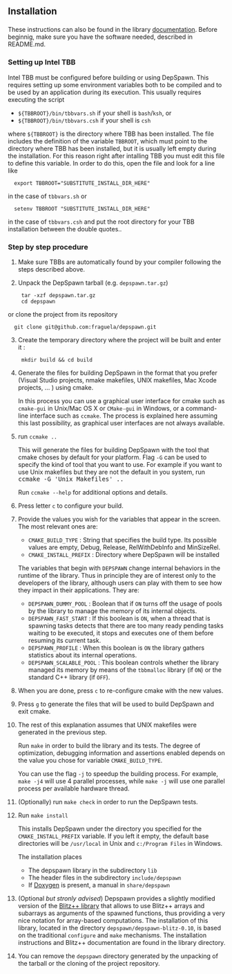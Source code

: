 ## Installation</p>


These instructions can also be found in the library [documentation](http://fraguela.github.io/depspawn/page_installation.html). Before beginnig, make sure you have the software needed, described in README.md.

### Setting up Intel TBB </p>


Intel TBB must be configured before building or using DepSpawn. This requires setting up some environment variables both to be compiled and to be used by an application during its execution. This usually requires executing the script 
 
 - `${TBBROOT}/bin/tbbvars.sh` if your shell is `bash`/`ksh`, or
 - `${TBBROOT}/bin/tbbvars.csh` if your shell is `csh`

 where `${TBBROOT}` is the directory where TBB has been installed. The file includes the definition of the variable `TBBROOT`, which must point to the directory where TBB has been installed, but it is usually left empty during the installation. For this reason right after intalling TBB you must edit this file to define this variable. In order to do this, open the file and look for a line like
 
      export TBBROOT="SUBSTITUTE_INSTALL_DIR_HERE"

 in the case of `tbbvars.sh` or 

      setenv TBBROOT "SUBSTITUTE_INSTALL_DIR_HERE"
	  
 in the case of `tbbvars.csh` and put the root directory for your TBB installation between the double quotes.. 


### Step by step procedure 

1. Make sure TBBs are automatically found by your compiler following the steps described above.

2. Unpack the DepSpawn tarball (e.g. `depspawn.tar.gz`)

		tar -xzf depspawn.tar.gz
		cd depspawn		
 or clone the project from its repository
 
	  git clone git@github.com:fraguela/depspawn.git
	
3. Create the temporary directory where the project will be built and enter it :

		mkdir build && cd build

4. Generate the files for building DepSpawn in the format that you prefer (Visual Studio projects, nmake makefiles, UNIX makefiles, Mac Xcode projects, ... ) using cmake.

    In this process you can use a graphical user interface for cmake such as `cmake-gui` in Unix/Mac OS X or `CMake-gui` in Windows, or a command-line interface such as `ccmake`. The process is explained here assuming this last possibility, as graphical user interfaces are not always available.
 
5. run `ccmake ..`
	
	 This will generate the files for building DepSpawn with the tool that cmake choses by default for your platform. Flag `-G` can be used to specify the kind of tool that you want to use. For example if you want to use Unix makefiles but they are not the default in you system, run <tt>ccmake -G 'Unix Makefiles' ..</tt>

	 Run `ccmake --help` for additional options and details.

6. Press letter `c` to configure your build.
7. Provide the values you wish for the variables that appear in the screen. The most relevant ones are:
	- `CMAKE_BUILD_TYPE` : String that specifies the build type. Its possible values are empty, Debug, Release, RelWithDebInfo and MinSizeRel.
	- `CMAKE_INSTALL_PREFIX` : Directory where DepSpawn will be installed
		
	 The variables that begin with `DEPSPAWN` change internal behaviors in the runtime of the library. Thus in principle they are of interest only to the developers of the library, although users can play with them to see how they impact in their applications. They are:
	- `DEPSPAWN_DUMMY_POOL` : Boolean that if `ON` turns off the usage of pools by the library to manage the memory of its internal objects.
    - `DEPSPAWN_FAST_START` : If this boolean is `ON`, when a thread that is spawning tasks detects that there are too many ready pending tasks waiting to be executed, it stops and executes one of them before resuming its current task.
    - `DEPSPAWN_PROFILE` : When this boolean is `ON` the library gathers statistics about its internal operations.
    - `DEPSPAWN_SCALABLE_POOL` : This boolean controls whether the library managed its memory by means of the `tbbmalloc` library (if `ON`) or the standard C++ library (if `OFF`).
8. When you are done, press `c` to re-configure cmake with the new values.
9. Press `g` to generate the files that will be used to build DepSpawn and exit cmake.
10. The rest of this explanation assumes that UNIX makefiles were generated in the previous step. 

	Run `make` in order to build the library and its tests.  The degree of optimization, debugging information and assertions enabled depends on the value you chose for variable `CMAKE_BUILD_TYPE`.
	
    You can use the flag `-j` to speedup the building process. For example, `make -j4` will use 4 parallel processes, while `make -j` will use one parallel process per available hardware thread.
11. (Optionally) run `make check` in order to run the DepSpawn tests. 
12. Run `make install` 

    This installs DepSpawn under the directory you specified for the `CMAKE_INSTALL_PREFIX` variable. If you left it empty, the default base directories will be `/usr/local` in Unix and `c:/Program Files` in Windows. 

    The installation places
	- The depspawn library in the subdirectory `lib`
	- The header files in the subdirectory `include/depspawn`
	- If [Doxygen](http://www.doxygen.org) is present, a manual in `share/depspawn`

13. (Optional *but stronly advised*) Depspawn provides a slightly modified version of the [Blitz++ library](http://www.sourceforge.net/projects/blitz) that allows to use Blitz++ arrays and subarrays as arguments of the spawned functions, thus providing a very nice notation for array-based computations. The installation of this library, located in the directory `depspawn/depspawn-blitz-0.10`, is based on the traditional `configure` and `make` mechanisms. The installation instructions and Blitz++ documentation are found in the library directory.

14. You can remove the `depspawn` directory generated by the unpacking of the tarball or the cloning of the project repository.
